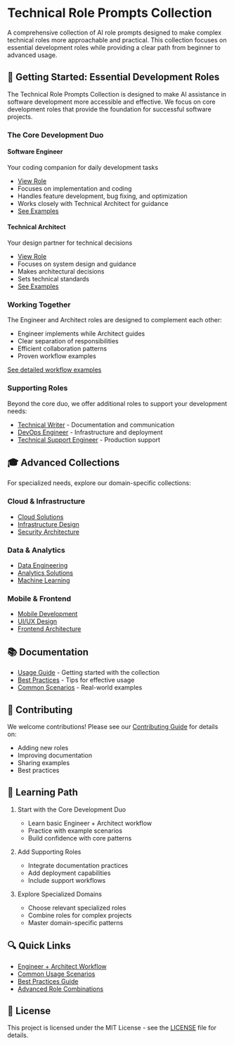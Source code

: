 # Technical Role Prompts Collection

A comprehensive collection of AI role prompts designed to make complex technical roles more approachable and practical. This collection focuses on essential development roles while providing a clear path from beginner to advanced usage.

## 🚀 Getting Started: Essential Development Roles

The Technical Role Prompts Collection is designed to make AI assistance in software development more accessible and effective. We focus on core development roles that provide the foundation for successful software projects.

### The Core Development Duo

#### Software Engineer
Your coding companion for daily development tasks
- [View Role](prompts/core/software-engineer.md)
- Focuses on implementation and coding
- Handles feature development, bug fixing, and optimization
- Works closely with Technical Architect for guidance
- [See Examples](examples/starter-guide/engineer-architect-workflow.md#feature-implementation-workflow)

#### Technical Architect
Your design partner for technical decisions
- [View Role](prompts/core/technical-architect.md)
- Focuses on system design and guidance
- Makes architectural decisions
- Sets technical standards
- [See Examples](examples/starter-guide/engineer-architect-workflow.md#problem-solving-workflow)

### Working Together

The Engineer and Architect roles are designed to complement each other:
- Engineer implements while Architect guides
- Clear separation of responsibilities
- Efficient collaboration patterns
- Proven workflow examples

[See detailed workflow examples](examples/starter-guide/engineer-architect-workflow.md)

### Supporting Roles

Beyond the core duo, we offer additional roles to support your development needs:
- [Technical Writer](prompts/supporting/technical-writer.md) - Documentation and communication
- [DevOps Engineer](prompts/supporting/devops-engineer.md) - Infrastructure and deployment
- [Technical Support Engineer](prompts/supporting/technical-support-engineer.md) - Production support

## 🎓 Advanced Collections

For specialized needs, explore our domain-specific collections:

### Cloud & Infrastructure
- [Cloud Solutions](prompts/specialized/cloud/)
- [Infrastructure Design](prompts/specialized/cloud/)
- [Security Architecture](prompts/specialized/security/)

### Data & Analytics
- [Data Engineering](prompts/specialized/data/)
- [Analytics Solutions](prompts/specialized/data/)
- [Machine Learning](prompts/specialized/data/)

### Mobile & Frontend
- [Mobile Development](prompts/specialized/mobile/)
- [UI/UX Design](prompts/specialized/design/)
- [Frontend Architecture](prompts/specialized/mobile/)

## 📚 Documentation

- [Usage Guide](docs/usage-guide.md) - Getting started with the collection
- [Best Practices](docs/best-practices.md) - Tips for effective usage
- [Common Scenarios](examples/starter-guide/common-scenarios.md) - Real-world examples

## 🤝 Contributing

We welcome contributions! Please see our [Contributing Guide](CONTRIBUTING.md) for details on:
- Adding new roles
- Improving documentation
- Sharing examples
- Best practices

## 📖 Learning Path

1. Start with the Core Development Duo
   - Learn basic Engineer + Architect workflow
   - Practice with example scenarios
   - Build confidence with core patterns

2. Add Supporting Roles
   - Integrate documentation practices
   - Add deployment capabilities
   - Include support workflows

3. Explore Specialized Domains
   - Choose relevant specialized roles
   - Combine roles for complex projects
   - Master domain-specific patterns

## 🔍 Quick Links

- [Engineer + Architect Workflow](examples/starter-guide/engineer-architect-workflow.md)
- [Common Usage Scenarios](examples/starter-guide/common-scenarios.md)
- [Best Practices Guide](docs/best-practices.md)
- [Advanced Role Combinations](examples/advanced/)

## 📝 License

This project is licensed under the MIT License - see the [LICENSE](LICENSE.md) file for details.
